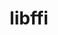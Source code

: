 ---
title: "libffi"
layout: cache
categories: [package, v0.21.0]
meta: {"versions": ["3.4.4"], "compilers": ["apple-clang@=15.0.0", "cce@=15.0.1", "gcc@=11.1.0", "gcc@=11.3.0", "gcc@=11.4.0", "gcc@=12.3.0", "gcc@=7.3.1", "gcc@=7.5.0", "gcc@=9.4.0", "oneapi@=2023.2.0"], "oss": ["amzn2", "rhel8", "ubuntu18.04", "ubuntu20.04", "ubuntu22.04", "ventura"], "platforms": ["darwin", "linux"], "targets": ["aarch64", "neoverse_n1", "neoverse_v1", "ppc64le", "x86_64_v3", "zen4"], "stacks": ["aws-isc", "aws-isc-aarch64", "build_systems", "data-vis-sdk", "e4s", "e4s-cray-rhel", "e4s-neoverse_v1", "e4s-oneapi", "e4s-power", "e4s-rocm-external", "gpu-tests", "ml-darwin-aarch64-mps", "ml-linux-x86_64-cpu", "ml-linux-x86_64-cuda", "ml-linux-x86_64-rocm", "radiuss", "radiuss-aws", "radiuss-aws-aarch64", "root", "tutorial"], "num_specs": 14, "num_specs_by_stack": {"ml-darwin-aarch64-mps": 1, "root": 14, "aws-isc-aarch64": 2, "radiuss-aws-aarch64": 2, "aws-isc": 1, "radiuss-aws": 1, "e4s-cray-rhel": 1, "e4s-neoverse_v1": 1, "e4s-power": 1, "build_systems": 1, "radiuss": 1, "data-vis-sdk": 1, "gpu-tests": 1, "e4s-rocm-external": 1, "e4s": 1, "e4s-oneapi": 1, "ml-linux-x86_64-rocm": 1, "ml-linux-x86_64-cpu": 1, "ml-linux-x86_64-cuda": 1, "tutorial": 2}}
spec_details: [{"hash": "nkzqv56qv2hvrk4jiuocytuzb7b3vjjn", "compiler": "apple-clang@=15.0.0", "versions": ["3.4.4"], "os": "ventura", "platform": "darwin", "target": "aarch64", "variants": ["build_system=autotools"], "stacks": ["ml-darwin-aarch64-mps", "root"], "size": "-", "tarball": "https://binaries.spack.io/releases/v0.21.0/build_cache/darwin-ventura-aarch64/apple-clang-15.0.0/libffi-3.4.4/darwin-ventura-aarch64-apple-clang-15.0.0-libffi-3.4.4-nkzqv56qv2hvrk4jiuocytuzb7b3vjjn.spack"}, {"hash": "atsvwrfdj5rhgljmlk2uqzvjtbl3n24v", "compiler": "gcc@=7.3.1", "versions": ["3.4.4"], "os": "amzn2", "platform": "linux", "target": "aarch64", "variants": ["build_system=autotools"], "stacks": ["aws-isc-aarch64", "radiuss-aws-aarch64", "root"], "size": "-", "tarball": "https://binaries.spack.io/releases/v0.21.0/build_cache/linux-amzn2-aarch64/gcc-7.3.1/libffi-3.4.4/linux-amzn2-aarch64-gcc-7.3.1-libffi-3.4.4-atsvwrfdj5rhgljmlk2uqzvjtbl3n24v.spack"}, {"hash": "al5cv6xijzpvxncuvnhbwcxlnkmo6cih", "compiler": "gcc@=7.3.1", "versions": ["3.4.4"], "os": "amzn2", "platform": "linux", "target": "neoverse_n1", "variants": ["build_system=autotools"], "stacks": ["aws-isc-aarch64", "radiuss-aws-aarch64", "root"], "size": "-", "tarball": "https://binaries.spack.io/releases/v0.21.0/build_cache/linux-amzn2-neoverse_n1/gcc-7.3.1/libffi-3.4.4/linux-amzn2-neoverse_n1-gcc-7.3.1-libffi-3.4.4-al5cv6xijzpvxncuvnhbwcxlnkmo6cih.spack"}, {"hash": "6oyvmmyrquodtolhvl6i5og6w4pfjofg", "compiler": "gcc@=7.3.1", "versions": ["3.4.4"], "os": "amzn2", "platform": "linux", "target": "x86_64_v3", "variants": ["build_system=autotools"], "stacks": ["aws-isc", "radiuss-aws", "root"], "size": "-", "tarball": "https://binaries.spack.io/releases/v0.21.0/build_cache/linux-amzn2-x86_64_v3/gcc-7.3.1/libffi-3.4.4/linux-amzn2-x86_64_v3-gcc-7.3.1-libffi-3.4.4-6oyvmmyrquodtolhvl6i5og6w4pfjofg.spack"}, {"hash": "qcauijjklmpk2bq43aoydipdad72anol", "compiler": "cce@=15.0.1", "versions": ["3.4.4"], "os": "rhel8", "platform": "linux", "target": "zen4", "variants": ["build_system=autotools"], "stacks": ["root", "e4s-cray-rhel"], "size": "-", "tarball": "https://binaries.spack.io/releases/v0.21.0/build_cache/linux-rhel8-zen4/cce-15.0.1/libffi-3.4.4/linux-rhel8-zen4-cce-15.0.1-libffi-3.4.4-qcauijjklmpk2bq43aoydipdad72anol.spack"}, {"hash": "7hkwxu5vdpdeeb25p5cyk3k2wqjcajtg", "compiler": "gcc@=11.4.0", "versions": ["3.4.4"], "os": "ubuntu20.04", "platform": "linux", "target": "neoverse_v1", "variants": ["build_system=autotools"], "stacks": ["e4s-neoverse_v1", "root"], "size": "-", "tarball": "https://binaries.spack.io/releases/v0.21.0/build_cache/linux-ubuntu20.04-neoverse_v1/gcc-11.4.0/libffi-3.4.4/linux-ubuntu20.04-neoverse_v1-gcc-11.4.0-libffi-3.4.4-7hkwxu5vdpdeeb25p5cyk3k2wqjcajtg.spack"}, {"hash": "iepoqmyp4zqxqeymgcqokz6xdykrzpjf", "compiler": "gcc@=9.4.0", "versions": ["3.4.4"], "os": "ubuntu20.04", "platform": "linux", "target": "ppc64le", "variants": ["build_system=autotools"], "stacks": ["root", "e4s-power"], "size": "-", "tarball": "https://binaries.spack.io/releases/v0.21.0/build_cache/linux-ubuntu20.04-ppc64le/gcc-9.4.0/libffi-3.4.4/linux-ubuntu20.04-ppc64le-gcc-9.4.0-libffi-3.4.4-iepoqmyp4zqxqeymgcqokz6xdykrzpjf.spack"}, {"hash": "am7zkm4arxe6l3quxnq7gzayqx25mvn3", "compiler": "gcc@=7.5.0", "versions": ["3.4.4"], "os": "ubuntu18.04", "platform": "linux", "target": "x86_64_v3", "variants": ["build_system=autotools"], "stacks": ["build_systems", "radiuss", "root"], "size": "-", "tarball": "https://binaries.spack.io/releases/v0.21.0/build_cache/linux-ubuntu18.04-x86_64_v3/gcc-7.5.0/libffi-3.4.4/linux-ubuntu18.04-x86_64_v3-gcc-7.5.0-libffi-3.4.4-am7zkm4arxe6l3quxnq7gzayqx25mvn3.spack"}, {"hash": "mcorpmq5fjgvzn23wxhyd62cmcj2t5f7", "compiler": "gcc@=11.1.0", "versions": ["3.4.4"], "os": "ubuntu20.04", "platform": "linux", "target": "x86_64_v3", "variants": ["build_system=autotools"], "stacks": ["data-vis-sdk", "root", "gpu-tests"], "size": "-", "tarball": "https://binaries.spack.io/releases/v0.21.0/build_cache/linux-ubuntu20.04-x86_64_v3/gcc-11.1.0/libffi-3.4.4/linux-ubuntu20.04-x86_64_v3-gcc-11.1.0-libffi-3.4.4-mcorpmq5fjgvzn23wxhyd62cmcj2t5f7.spack"}, {"hash": "dics5k6dvs3tmcpmuf64yqkabynxhrla", "compiler": "gcc@=11.4.0", "versions": ["3.4.4"], "os": "ubuntu20.04", "platform": "linux", "target": "x86_64_v3", "variants": ["build_system=autotools"], "stacks": ["e4s-rocm-external", "root", "e4s"], "size": "-", "tarball": "https://binaries.spack.io/releases/v0.21.0/build_cache/linux-ubuntu20.04-x86_64_v3/gcc-11.4.0/libffi-3.4.4/linux-ubuntu20.04-x86_64_v3-gcc-11.4.0-libffi-3.4.4-dics5k6dvs3tmcpmuf64yqkabynxhrla.spack"}, {"hash": "rbqb4sb6bb5z7ujr2nf6eogjdqq2qkiq", "compiler": "oneapi@=2023.2.0", "versions": ["3.4.4"], "os": "ubuntu20.04", "platform": "linux", "target": "x86_64_v3", "variants": ["build_system=autotools"], "stacks": ["e4s-oneapi", "root"], "size": "-", "tarball": "https://binaries.spack.io/releases/v0.21.0/build_cache/linux-ubuntu20.04-x86_64_v3/oneapi-2023.2.0/libffi-3.4.4/linux-ubuntu20.04-x86_64_v3-oneapi-2023.2.0-libffi-3.4.4-rbqb4sb6bb5z7ujr2nf6eogjdqq2qkiq.spack"}, {"hash": "jkmlyhjyu3orasxilgihx6iesf73hl3f", "compiler": "gcc@=11.3.0", "versions": ["3.4.4"], "os": "ubuntu22.04", "platform": "linux", "target": "x86_64_v3", "variants": ["build_system=autotools"], "stacks": ["ml-linux-x86_64-rocm", "ml-linux-x86_64-cpu", "ml-linux-x86_64-cuda", "root"], "size": "-", "tarball": "https://binaries.spack.io/releases/v0.21.0/build_cache/linux-ubuntu22.04-x86_64_v3/gcc-11.3.0/libffi-3.4.4/linux-ubuntu22.04-x86_64_v3-gcc-11.3.0-libffi-3.4.4-jkmlyhjyu3orasxilgihx6iesf73hl3f.spack"}, {"hash": "ecpriynhr26luh4ambeaqeanmrnwamg2", "compiler": "gcc@=12.3.0", "versions": ["3.4.4"], "os": "ubuntu22.04", "platform": "linux", "target": "x86_64_v3", "variants": ["build_system=autotools"], "stacks": ["tutorial", "root"], "size": "-", "tarball": "https://binaries.spack.io/releases/v0.21.0/build_cache/linux-ubuntu22.04-x86_64_v3/gcc-12.3.0/libffi-3.4.4/linux-ubuntu22.04-x86_64_v3-gcc-12.3.0-libffi-3.4.4-ecpriynhr26luh4ambeaqeanmrnwamg2.spack"}, {"hash": "ra2t3ha2gt2svq4tygpxxjvdwd4naz3h", "compiler": "gcc@=11.4.0", "versions": ["3.4.4"], "os": "ubuntu22.04", "platform": "linux", "target": "x86_64_v3", "variants": ["build_system=autotools"], "stacks": ["tutorial", "root"], "size": "-", "tarball": "https://binaries.spack.io/releases/v0.21.0/build_cache/linux-ubuntu22.04-x86_64_v3/gcc-11.4.0/libffi-3.4.4/linux-ubuntu22.04-x86_64_v3-gcc-11.4.0-libffi-3.4.4-ra2t3ha2gt2svq4tygpxxjvdwd4naz3h.spack"}]
---